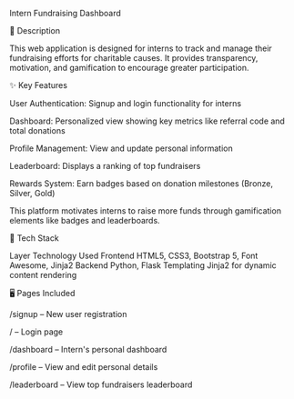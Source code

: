 Intern Fundraising Dashboard

📌 Description

This web application is designed for interns to track and manage their fundraising efforts for charitable causes. It provides transparency, motivation, and gamification to encourage greater participation.

✨ Key Features

User Authentication: Signup and login functionality for interns

Dashboard: Personalized view showing key metrics like referral code and total donations

Profile Management: View and update personal information

Leaderboard: Displays a ranking of top fundraisers

Rewards System: Earn badges based on donation milestones (Bronze, Silver, Gold)

This platform motivates interns to raise more funds through gamification elements like badges and leaderboards.

🧱 Tech Stack

Layer	Technology Used
Frontend	HTML5, CSS3, Bootstrap 5, Font Awesome, Jinja2
Backend	Python, Flask
Templating	Jinja2 for dynamic content rendering

🖥️ Pages Included

/signup – New user registration

/ – Login page

/dashboard – Intern's personal dashboard

/profile – View and edit personal details

/leaderboard – View top fundraisers leaderboard


